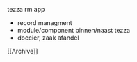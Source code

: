 

tezza rm app
- record managment
- module/component binnen/naast tezza
- doccier, zaak afandel



 [[Archive]] 
